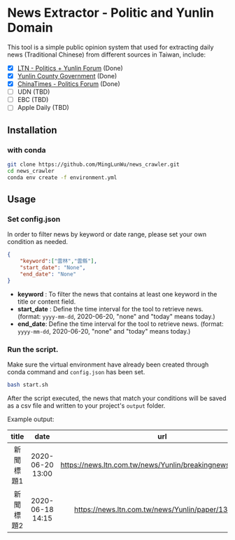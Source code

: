 # News Extractor - Politic and Yunlin Domain

This tool is a simple public opinion system that used for extracting daily news (Traditional Chinese) from different sources in Taiwan, include:
- [x] [LTN - Politics + Yunlin Forum](https://www.ltn.com.tw) (Done)
- [x] [Yunlin County Government](https://www.yunlin.gov.tw/News.aspx?n=1244&sms=9662) (Done)
- [x] [ChinaTimes - Politics Forum](https://www.chinatimes.com/politic/total?page=1&chdtv) (Done)
- [ ] UDN (TBD)
- [ ] EBC (TBD)
- [ ] Apple Daily (TBD)

## Installation
### with conda 
```bash
git clone https://github.com/MingLunWu/news_crawler.git
cd news_crawler
conda env create -f environment.yml
```

## Usage 
### Set config.json

In order to filter news by keyword or date range, please set your own condition as needed.

```json
{
    "keyword":["雲林","雲縣"],  
    "start_date": "None", 
    "end_date": "None" 
}
```
+ **keyword** : To filter the news that contains at least one keyword in the title or content field.
+ **start_date** : Define the time interval for the tool to retrieve news. (format: `yyyy-mm-dd`, 2020-06-20, "none" and "today" means today.)
+ **end_date**: Define the time interval for the tool to retrieve news. (format: `yyyy-mm-dd`, 2020-06-20, "none" and "today" means today.)

### Run the script.
Make sure the virtual environment have already been created through conda command and `config.json` has been set.

```bash
bash start.sh
```

After the script executed, the news that match your conditions will be saved as a csv file and written to your project's `output` folder.

Example output: 

|   title   |       date       |                            url                           |     content     | source | forum | reporter |
|:---------:|:----------------:|:--------------------------------------------------------:|:---------------:|:------:|:-----:|:--------:|
| 新聞標題1 | 2020-06-20 13:00 | https://news.ltn.com.tw/news/Yunlin/breakingnews/3214390 |   news content  |  自由  |  生活 |   name1  |
| 新聞標題2 | 2020-06-18 14:15 |     https://news.ltn.com.tw/news/Yunlin/paper/1383368    | example content |  自由  |  生活 |   name2  |



